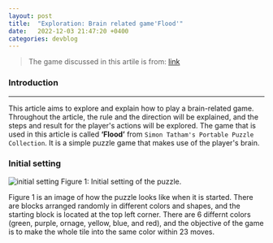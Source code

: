 ```yaml
---
layout: post
title:  "Exploration: Brain related game'Flood'"
date:   2022-12-03 21:47:20 +0400
categories: devblog
---
```


> The game discussed in this artile is from: [link](https://www.chiark.greenend.org.uk/~sgtatham/puzzles/)

### Introduction

---
This article aims to explore and explain how to play a brain-related game. Throughout the article, the rule and the direction will be explained, and the steps and result for the player's actions will be explored. The game that is used in this article is called **‘Flood’** from `Simon Tatham's Portable Puzzle Collection`. It is a simple puzzle game that makes use of the player's brain.

### Initial setting

![initial setting](https://upload.wikimedia.org/wikipedia/commons/0/0d/Flood_2022-12-03_at_10.19.08_PM.png)
Figure 1: Initial setting of the puzzle.

Figure 1 is an image of how the puzzle looks like when it is started. There are blocks arranged randomly in different colors and shapes, and the starting block is located at the top left corner. There are 6 differnt colors (green, purple, ornage, yellow, blue, and red), and the objective of the game is to make the whole tile into the same color within 23 moves.